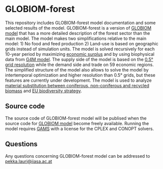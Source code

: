 
# GLOBIOM-forest

This repository includes GLOBIOM-forest model documentation and some selected results of the model. GLOBIOM-forest is a version of [GLOBIOM model](https://iiasa.github.io/GLOBIOM/) that has a more detailed description of the forest sector than the main model. The model makes two simplifications relative to the main model: 1) No food and feed production 2) Land-use is based on geographic grids instead of simulation units. The model is solved recursively for each 10-year period by maximizing [economic surplus](https://en.wikipedia.org/wiki/Economic_surplus) and by using biophysical data from [G4M model](https://www.scitepress.org/Papers/2011/36075/36075.pdf). The supply side of the model is based on the [0.5° grid resolution](https://github.com/iiasa/GLOBIOM_forest/blob/main/Management_maps.pdf) while the demand side and trade on 59 economic regions. The simplified structure of the model also allows to solve the model by intertemporal optimization and higher resolution than 0.5° grids, but these features are currently under development. The model is used to analyze [material substitution between coniferous, non-coniferous and recycled biomass](https://www.sciencedirect.com/science/article/pii/S1389934121001945) and [EU biodiversity strategy](https://iiasa.github.io/GLOBIOM_forest/).    

## Source code

The source code of GLOBIOM-forest model will be publised when the source code for [GLOBIOM model](https://iiasa.github.io/GLOBIOM/) become freely available. Running the model requires [GAMS](https://www.gams.com/) with a license for the CPLEX and CONOPT solvers.

##  Questions

Any questions concerning GLOBIOM-forest model can be addressed to pekka.lauri@iiasa.ac.at

